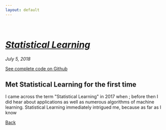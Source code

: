 ```yaml
---
layout: default
---
```

<br>

# [_Statistical Learning_](./index.html)
<i>July 5, 2018</i>

[See complete code on Github](./https://github.com/yipeichan/Statistical-Learning.html)

## Met Statistical Learning for the first time 

I came across the term "Statistical Learning" in 2017 when ; before then I did hear about applications as well as numerous 
algorithms of machine learning. Statistical Learning immediately intrigued me, because as far as I know 









[Back](./)
